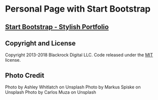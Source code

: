 # Personal Page with Start Bootstrap

## [Start Bootstrap - Stylish Portfolio](https://startbootstrap.com/template-overviews/stylish-portfolio/)

## Copyright and License

Copyright 2013-2018 Blackrock Digital LLC. Code released under the [MIT](https://github.com/BlackrockDigital/startbootstrap-stylish-portfolio/blob/gh-pages/LICENSE) license.

## Photo Credit
Photo by Ashley Whitlatch on Unsplash
Photo by Markus Spiske on Unsplash
Photo by Carlos Muza on Unsplash
